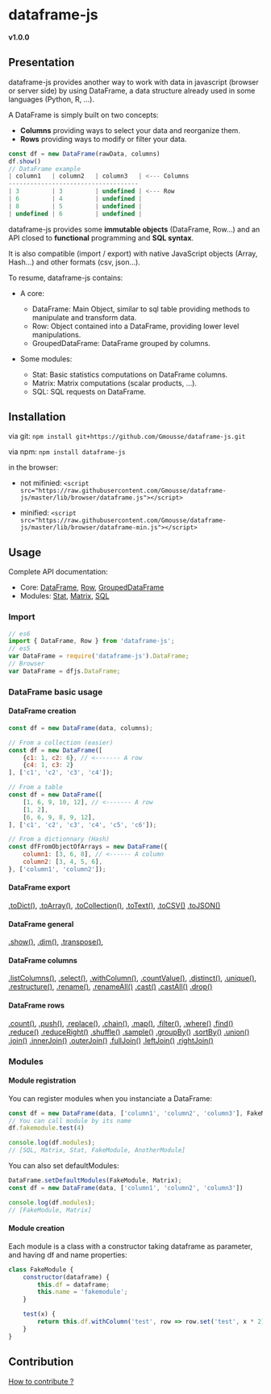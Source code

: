 # dataframe-js
**v1.0.0**

## Presentation

dataframe-js provides another way to work with data in javascript (browser or server side) by using DataFrame, a data structure already used in some languages (Python, R, ...).

A DataFrame is simply built on two concepts:
- **Columns** providing ways to select your data and reorganize them.
- **Rows** providing ways to modify or filter your data.

````javascript
const df = new DataFrame(rawData, columns)
df.show()
// DataFrame example
| column1   | column2   | column3   | <--- Columns
------------------------------------
| 3         | 3         | undefined | <--- Row
| 6         | 4         | undefined |
| 8         | 5         | undefined |
| undefined | 6         | undefined |
````

dataframe-js provides some **immutable objects** (DataFrame, Row...) and an API closed to **functional** programming and **SQL syntax**.

It is also compatible (import / export) with native JavaScript objects (Array, Hash...) and other formats (csv, json...).

To resume, dataframe-js contains:
  * A core:
    * DataFrame: Main Object, similar to sql table providing methods to manipulate and transform data.
    * Row: Object contained into a DataFrame, providing lower level manipulations.
    * GroupedDataFrame: DataFrame grouped by columns.


  * Some modules:
    * Stat: Basic statistics computations on DataFrame columns.
    * Matrix: Matrix computations (scalar products, ...).
    * SQL: SQL requests on DataFrame.


## Installation
via git: `npm install git+https://github.com/Gmousse/dataframe-js.git`

via npm: `npm install dataframe-js`

in the browser:
  * not mifinied: `<script src="https://raw.githubusercontent.com/Gmousse/dataframe-js/master/lib/browser/dataframe.js"></script>`

  * minified: `<script src="https://raw.githubusercontent.com/Gmousse/dataframe-js/master/lib/browser/dataframe-min.js"></script>`

## Usage

Complete API documentation:
  * Core: [DataFrame](./doc/md-api/dataframe.md#DataFrame), [Row](./doc/md-api/row.md#Row), [GroupedDataFrame](./doc/md-api/groupedDataframe.md#GroupedDataFrame)
  * Modules: [Stat](./doc/md-api/modules/stat.md#Stat), [Matrix](./doc/md-api/modules/matrix.md#Matrix), [SQL](./doc/md-api/modules/sql.md#SQL)

### Import

```javascript
// es6
import { DataFrame, Row } from 'dataframe-js';
// es5
var DataFrame = require('dataframe-js').DataFrame;
// Browser
var DataFrame = dfjs.DataFrame;
```

### DataFrame basic usage

#### DataFrame creation

```javascript
const df = new DataFrame(data, columns);

// From a collection (easier)
const df = new DataFrame([
    {c1: 1, c2: 6}, // <------- A row
    {c4: 1, c3: 2}
], ['c1', 'c2', 'c3', 'c4']);

// From a table
const df = new DataFrame([
    [1, 6, 9, 10, 12], // <------- A row
    [1, 2],
    [6, 6, 9, 8, 9, 12],
], ['c1', 'c2', 'c3', 'c4', 'c5', 'c6']);

// From a dictionnary (Hash)
const dfFromObjectOfArrays = new DataFrame({
    column1: [3, 6, 8], // <------ A column
    column2: [3, 4, 5, 6],
}, ['column1', 'column2']);
```

#### DataFrame export

[.toDict()](./doc/md-api/dataframe.md#todict),
[.toArray()](./doc/md-api/dataframe.md#toarray),
[.toCollection()](./doc/md-api/dataframe.md#tocollection),
[.toText()](./doc/md-api/dataframe.md#totext),
[.toCSV()](./doc/md-api/dataframe.md#tocsv)
[.toJSON()](./doc/md-api/dataframe.md#tojson)

#### DataFrame general

[.show()](./doc/md-api/dataframe.md#show),
[.dim()](./doc/md-api/dataframe.md#dim),
[.transpose()](./doc/md-api/dataframe.md#transpose),

#### DataFrame columns

[.listColumns()](./doc/md-api/dataframe.md#listcolumns),
[.select()](./doc/md-api/dataframe.md#select),
[.withColumn()](./doc/md-api/dataframe.md#withcolumn),
[.countValue()](./doc/md-api/dataframe.md#countvalue),
[.distinct()](./doc/md-api/dataframe.md#distinct),
[.unique()](./doc/md-api/dataframe.md#unique),
[.restructure()](./doc/md-api/dataframe.md#restructure),
[.rename()](./doc/md-api/dataframe.md#rename),
[.renameAll()](./doc/md-api/dataframe.md#renameall)
[.cast()](./doc/md-api/dataframe.md#cast)
[.castAll()](./doc/md-api/dataframe.md#castall)
[.drop()](./doc/md-api/dataframe.md#drop)

#### DataFrame rows

[.count()](./doc/md-api/dataframe.md#count),
[.push()](./doc/md-api/dataframe.md#push),
[.replace()](./doc/md-api/dataframe.md#replace),
[.chain()](./doc/md-api/dataframe.md#chain),
[.map()](./doc/md-api/dataframe.md#map),
[.filter()](./doc/md-api/dataframe.md#filter),
[.where()](./doc/md-api/dataframe.md#where)
[.find()](./doc/md-api/dataframe.md#find)
[.reduce()](./doc/md-api/dataframe.md#reduce)
[.reduceRight()](./doc/md-api/dataframe.md#reducebight)
[.shuffle()](./doc/md-api/dataframe.md#shuffle)
[.sample()](./doc/md-api/dataframe.md#sample)
[.groupBy()](./doc/md-api/dataframe.md#groupby)
[.sortBy()](./doc/md-api/dataframe.md#sortby)
[.union()](./doc/md-api/dataframe.md#union)
[.join()](./doc/md-api/dataframe.md#join)
[.innerJoin()](./doc/md-api/dataframe.md#innerjoin)
[.outerJoin()](./doc/md-api/dataframe.md#outerjoin)
[.fullJoin()](./doc/md-api/dataframe.md#fulljoin)
[.leftJoin()](./doc/md-api/dataframe.md#leftjoin)
[.rightJoin()](./doc/md-api/dataframe.md#rightjoin)

### Modules

#### Module registration

You can register modules when you instanciate a DataFrame:

```javascript
const df = new DataFrame(data, ['column1', 'column2', 'column3'], FakeModule, AnotherModule)
// You can call module by its name
df.fakemodule.test(4)

console.log(df.modules);
// [SQL, Matrix, Stat, FakeModule, AnotherModule]
```

You can also set defaultModules:

````javascript
DataFrame.setDefaultModules(FakeModule, Matrix);
const df = new DataFrame(data, ['column1', 'column2', 'column3'])

console.log(df.modules);
// [FakeModule, Matrix]
````

#### Module creation

Each module is a class with a constructor taking dataframe as parameter, and having df and name properties:

```javascript
class FakeModule {
    constructor(dataframe) {
        this.df = dataframe;
        this.name = 'fakemodule';
    }

    test(x) {
        return this.df.withColumn('test', row => row.set('test', x * 2));
    }
}
```

## Contribution

[How to contribute ?](./CONTRIBUTING.md)
